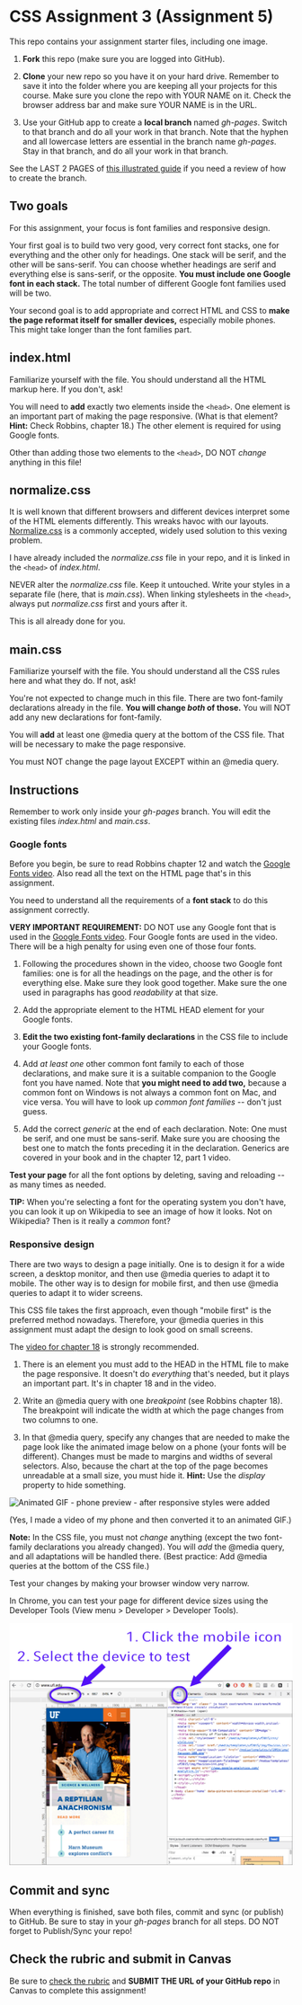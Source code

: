 # CSS Assignment 3 (Assignment 5)

This repo contains your assignment starter files, including one image.

1. **Fork** this repo (make sure you are logged into GitHub).

2. **Clone** your new repo so you have it on your hard drive. Remember to save it into the folder where you are keeping all your projects for this course. Make sure you clone the repo with YOUR NAME on it. Check the browser address bar and make sure YOUR NAME is in the URL.

3. Use your GitHub app to create a **local branch** named *gh-pages*. Switch to that branch and do all your work in that branch. Note that the hyphen and all lowercase letters are essential in the branch name *gh-pages*. Stay in that branch, and do all your work in that branch.

See the LAST 2 PAGES of [this illustrated guide](http://bit.ly/newGHapp) if you need a review of how to create the branch.

## Two goals

For this assignment, your focus is font families and responsive design.

Your first goal is to build two very good, very correct font stacks, one for everything and the other only for headings. One stack will be serif, and the other will be sans-serif. You can choose whether headings are serif and everything else is sans-serif, or the opposite. **You must include one Google font in each stack.** The total number of different Google font families used will be two.

Your second goal is to add appropriate and correct HTML and CSS to **make the page reformat itself for smaller devices,** especially mobile phones. This might take longer than the font families part.

## index.html

Familiarize yourself with the file. You should understand all the HTML markup here. If you don't, ask!

You will need to **add** exactly two elements inside the `<head>`. One element is an important part of making the page responsive. (What is that element? **Hint:** Check Robbins, chapter 18.) The other element is required for using Google fonts.

Other than adding those two elements to the `<head>`, DO NOT *change* anything in this file!

## normalize.css

It is well known that different browsers and different devices interpret some of the HTML elements differently. This wreaks havoc with our layouts. [Normalize.css](https://necolas.github.io/normalize.css/) is a commonly accepted, widely used solution to this vexing problem.

I have already included the *normalize.css* file in your repo, and it is linked in the `<head>` of *index.html*.

NEVER alter the *normalize.css* file. Keep it untouched. Write your styles in a separate file (here, that is *main.css*). When linking stylesheets in the `<head>`, always put *normalize.css* first and yours after it.

This is all already done for you.

## main.css

Familiarize yourself with the file. You should understand all the CSS rules here and what they do. If not, ask!

You're not expected to change much in this file. There are two font-family declarations already in the file. **You will change *both* of those.** You will NOT add any new declarations for font-family.

You will **add** at least one @media query at the bottom of the CSS file. That will be necessary to make the page responsive.

You must NOT change the page layout EXCEPT within an @media query.

## Instructions

Remember to work only inside your *gh-pages* branch. You will edit the existing files *index.html* and *main.css*.

### Google fonts

Before you begin, be sure to read Robbins chapter 12 and watch the [Google Fonts video](https://www.youtube.com/watch?v=1S3ga5Or5ec&index=35&list=PLZFU-W6LLeecJuSQh20QUU_gCmS30sLTB). Also read all the text on the HTML page that's in this assignment.

You need to understand all the requirements of a **font stack** to do this assignment correctly.

**VERY IMPORTANT REQUIREMENT:** DO NOT use any Google font that is used in the [Google Fonts video](https://www.youtube.com/watch?v=1S3ga5Or5ec&index=35&list=PLZFU-W6LLeecJuSQh20QUU_gCmS30sLTB). Four Google fonts are used in the video. There will be a high penalty for using even one of those four fonts.

1. Following the procedures shown in the video, choose two Google font families: one is for all the headings on the page, and the other is for everything else. Make sure they look good together. Make sure the one used in paragraphs has good *readability* at that size.

2. Add the appropriate element to the HTML HEAD element for your Google fonts.

3. **Edit the two existing font-family declarations** in the CSS file to include your Google fonts.

4. Add *at least one* other common font family to each of those declarations, and make sure it is a suitable companion to the Google font you have named. Note that **you might need to add two,** because a common font on Windows is not always a common font on Mac, and vice versa. You will have to look up *common font families* -- don't just guess.

5. Add the correct *generic* at the end of each declaration. Note: One must be serif, and one must be sans-serif. Make sure you are choosing the best one to match the fonts preceding it in the declaration. Generics are covered in your book and in the chapter 12, part 1 video.

**Test your page** for all the font options by deleting, saving and reloading -- as many times as needed.

**TIP:** When you're selecting a font for the operating system you don't have, you can look it up on Wikipedia to see an image of how it looks. Not on Wikipedia? Then is it really a *common* font?

### Responsive design

There are two ways to design a page initially. One is to design it for a wide screen, a desktop monitor, and then use @media queries to adapt it to mobile. The other way is to design for mobile first, and then use @media queries to adapt it to wider screens.

This CSS file takes the first approach, even though "mobile first" is the preferred method nowadays. Therefore, your @media queries in this assignment must adapt the design to look good on small screens.

The [video for chapter 18](https://www.youtube.com/watch?v=DYrpZRaX8RI&index=37&list=PLZFU-W6LLeecJuSQh20QUU_gCmS30sLTB) is strongly recommended.

1. There is an element you must add to the HEAD in the HTML file to make the page responsive. It doesn't do *everything* that's needed, but it plays an important part. It's in chapter 18 and in the video.

2. Write an @media query with one *breakpoint* (see Robbins chapter 18). The breakpoint will indicate the width at which the page changes from two columns to one.

3. In that @media query, specify any changes that are needed to make the page look like the animated image below on a phone (your fonts will be different). Changes must be made to margins and widths of several selectors. Also, because the chart at the top of the page becomes unreadable at a small size, you must hide it. **Hint:** Use the *display* property to hide something.

![Animated GIF - phone preview - after responsive styles were added](video/phone.gif)

(Yes, I made a video of my phone and then converted it to an animated GIF.)

**Note:** In the CSS file, you must not *change* anything (except the two font-family declarations you already changed). You will *add* the @media query, and all adaptations will be handled there. (Best practice: Add @media queries at the bottom of the CSS file.)

Test your changes by making your browser window very narrow.

In Chrome, you can test your page for different device sizes using the Developer Tools (View menu > Developer > Developer Tools).

![Chrome Developer Tools - mobile testing](images/new-dev-tools-mobile.png)

## Commit and sync

When everything is finished, save both files, commit and sync (or publish) to GitHub. Be sure to stay in your *gh-pages* branch for all steps. DO NOT forget to Publish/Sync your repo!

## Check the rubric and submit in Canvas

Be sure to [check the rubric](rubric.md) and **SUBMIT THE URL of your GitHub repo** in Canvas to complete this assignment!

